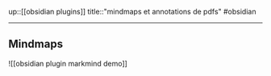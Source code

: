 up::[[obsidian plugins]]
title::"mindmaps et annotations de pdfs"
#obsidian 

----

## Mindmaps

![[obsidian plugin markmind demo]]
